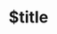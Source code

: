 ---
title: $title
second_title: Aspose.BarCode for .NET API Reference
description: $description
type: docs
weight: $weight
url: /cs/net/$ref/
---
